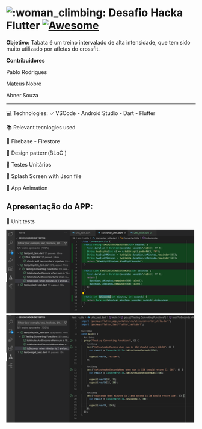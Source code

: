 # ![:woman_climbing:](https://pf-emoji-service--cdn.us-east-1.prod.public.atl-paas.net/standard/a51a7674-8d5d-4495-a2d2-a67c090f5c3b/32x32/1f9d7-200d-2640-fe0f.png) Desafio Hacka Flutter [![Awesome](https://camo.githubusercontent.com/abb97269de2982c379cbc128bba93ba724d8822bfbe082737772bd4feb59cb54/68747470733a2f2f63646e2e7261776769742e636f6d2f73696e647265736f726875732f617765736f6d652f643733303566333864323966656437386661383536353265336136336531353464643865383832392f6d656469612f62616467652e737667)](https://github.com/sindresorhus/awesome#readme)

**Objetivo:** Tabata é um treino intervalado de alta intensidade, que tem sido muito utilizado por atletas do crossfit. 

**Contribuidores** 

Pablo Rodrigues

Mateus Nobre

Abner Souza

***

💻 Technologies:
✓ VSCode - Android Studio - Dart - Flutter

📚 Relevant tecnlogies used

📌 Firebase - Firestore

📌 Design pattern(BLoC )

📌 Testes Unitários 

📌 Splash Screen with Json file

📌 App Animation



## Apresentação do APP:

📌 Unit tests


<img src="assets/images/readme/cobertura-testes.png" width="500">

<img src="assets/images/readme/testes-unitarios.png" width="500">



